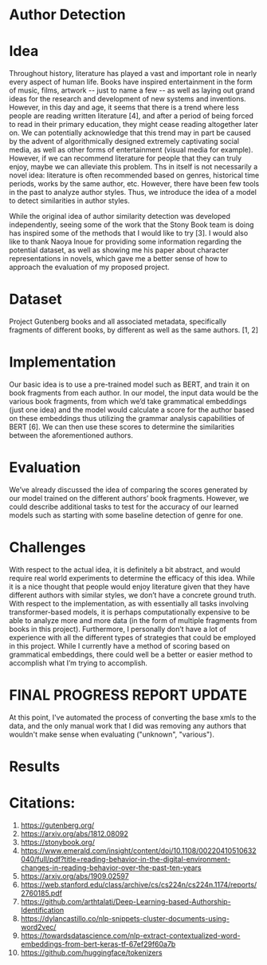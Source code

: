 # Author Detection 

# Idea
Throughout history, literature has played a vast and important role in nearly every aspect of human life. Books have inspired entertainment in the form of music, films, artwork -- just to name a few -- as well as laying out grand ideas for the research and development of new systems and inventions. However, in this day and age, it seems that there is a trend where less people are reading written literature [4], and after a period of being forced to read in their primary education, they might cease reading altogether later on.
We can potentially acknowledge that this trend may in part be caused by the advent of algorithmically designed extremely captivating social media, as well as other forms of entertainment (visual media for example). However, if we can recommend literature for people that they can truly enjoy, maybe we can alleviate this problem. Ths in itself is not necessarily a novel idea: literature is often recommended based on genres, historical time periods, works by the same author, etc. However, there have been few tools in the past to analyze author styles. Thus, we introduce the idea of a model to detect similarities in author styles.

While the original idea of author similarity detection was developed independently, seeing some of the work that the Stony Book team is doing has inspired some of the methods that I would like to try [3]. I would also like to thank Naoya Inoue for providing some information regarding the potential dataset, as well as showing me his paper about character representations in novels, which gave me a better sense of how to approach the evaluation of my proposed project. 

# Dataset
Project Gutenberg books and all associated metadata, specifically fragments of different books, by different as well as the same authors. [1, 2]

# Implementation
Our basic idea is to use a pre-trained model such as BERT, and train it on book fragments from each author. In our model, the input data would be the various book fragments, from which we’d take grammatical embeddings (just one idea) and the model would calculate a score for the author based on these embeddings thus utilizing the grammar analysis capabilities of BERT [6]. We can then use these scores to determine the similarities between the aforementioned authors.

# Evaluation
We’ve already discussed the idea of comparing the scores generated by our model trained on the different authors’ book fragments. However, we could describe additional tasks to test for the accuracy of our learned models such as starting with some baseline detection of genre for one.

# Challenges
With respect to the actual idea, it is definitely a bit abstract, and would require real world experiments to determine the efficacy of this idea. While it is a nice thought that people would enjoy literature given that they have different authors with similar styles, we don’t have a concrete ground truth.
With respect to the implementation, as with essentially all tasks involving transformer-based models, it is perhaps computationally expensive to be able to analyze more and more data (in the form of multiple fragments from books in this project). Furthermore, I personally don’t have a lot of experience with all the different types of strategies that could be employed in this project. While I currently have a method of scoring based on grammatical embeddings, there could well be a better or easier method to accomplish what I’m trying to accomplish. 

# FINAL PROGRESS REPORT UPDATE
At this point, I've automated the process of converting the base xmls to the data, and the only manual work that I did was removing any authors that wouldn't make sense when evaluating ("unknown", "various").

# Results


# Citations:
1. https://gutenberg.org/
2. https://arxiv.org/abs/1812.08092
3. https://stonybook.org/
4. https://www.emerald.com/insight/content/doi/10.1108/00220410510632040/full/pdf?title=reading-behavior-in-the-digital-environment-changes-in-reading-behavior-over-the-past-ten-years
5. https://arxiv.org/abs/1909.02597
6. https://web.stanford.edu/class/archive/cs/cs224n/cs224n.1174/reports/2760185.pdf
7. https://github.com/arthtalati/Deep-Learning-based-Authorship-Identification
8. https://dylancastillo.co/nlp-snippets-cluster-documents-using-word2vec/
9. https://towardsdatascience.com/nlp-extract-contextualized-word-embeddings-from-bert-keras-tf-67ef29f60a7b
10. https://github.com/huggingface/tokenizers